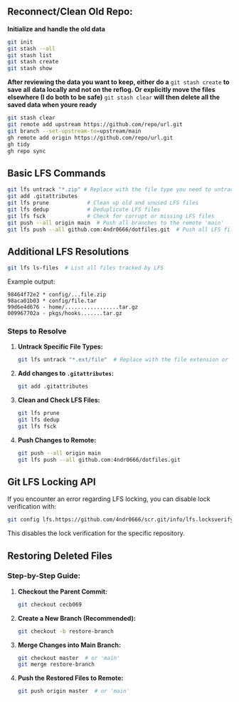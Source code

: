 ## Reconnect/Clean Old Repo:

**Initialize and handle the old data**

```bash
git init
git stash --all
git stash list
git stash create
git stash show
```

**After reviewing the data you want to keep, either do a** `git stash create` **to save all**
**data locally and not on the reflog. Or explicitly move the files elsewhere (I do both to be safe)**
`git stash clear` **will then delete all the saved data when youre ready**


```bash
git stash clear       
git remote add upstream https://github.com/repo/url.git
git branch --set-upstream-to=upstream/main
gh remote add origin https://github.com/repo/url.git
gh tidy
gh repo sync
```

## Basic LFS Commands

```bash
git lfs untrack "*.zip" # Replace with the file type you need to untrack
git add .gitattributes
git lfs prune            # Clean up old and unused LFS files
git lfs dedup            # Deduplicate LFS files
git lfs fsck             # Check for corrupt or missing LFS files
git push --all origin main  # Push all branches to the remote 'main'
git lfs push --all github.com:4ndr0666/dotfiles.git  # Push all LFS files to the specified remote
```

## Additional LFS Resolutions
```bash
git lfs ls-files  # List all files tracked by LFS
```

Example output:
```plaintext
98464f72e2 * config/...file.zip
98aca01b03 * config/file.tar
99d6e4d676 - home/.................tar.gz
009967702a - pkgs/hooks.......tar.gz
```

### Steps to Resolve
1. **Untrack Specific File Types:**
   ```bash
   git lfs untrack "*.ext/file"  # Replace with the file extension or specific file
   ```

2. **Add changes to `.gitattributes`:**
   ```bash
   git add .gitattributes
   ```

3. **Clean and Check LFS Files:**
   ```bash
   git lfs prune
   git lfs dedup
   git lfs fsck
   ```

4. **Push Changes to Remote:**
   ```bash
   git push --all origin main
   git lfs push --all github.com:4ndr0666/dotfiles.git
   ```

## Git LFS Locking API
If you encounter an error regarding LFS locking, you can disable lock verification with:
```bash
git config lfs.https://github.com/4ndr0666/scr.git/info/lfs.locksverify false
```
This disables the lock verification for the specific repository.

## Restoring Deleted Files

### Step-by-Step Guide:
1. **Checkout the Parent Commit:**
   ```bash
   git checkout cecb069
   ```

2. **Create a New Branch (Recommended):**
   ```bash
   git checkout -b restore-branch
   ```

3. **Merge Changes into Main Branch:**
   ```bash
   git checkout master  # or 'main'
   git merge restore-branch
   ```

4. **Push the Restored Files to Remote:**
   ```bash
   git push origin master  # or 'main'
   ```
